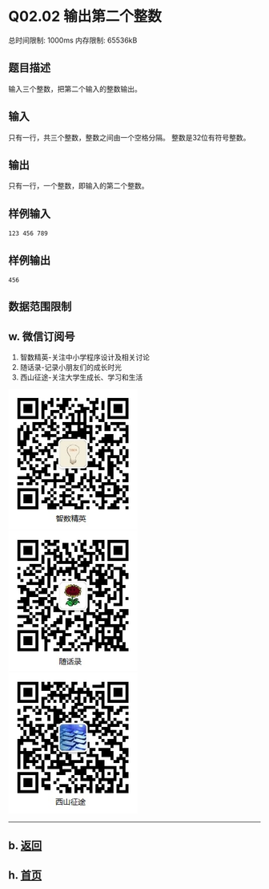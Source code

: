 # Q02.02 输出第二个整数

总时间限制: 1000ms 内存限制: 65536kB

## 题目描述

输入三个整数，把第二个输入的整数输出。

## 输入

只有一行，共三个整数，整数之间由一个空格分隔。
整数是32位有符号整数。

## 输出

只有一行，一个整数，即输入的第二个整数。

## 样例输入

    123 456 789

## 样例输出

    456

## 数据范围限制

## w. 微信订阅号

1. 智数精英-关注中小学程序设计及相关讨论
2. 随话录-记录小朋友们的成长时光
2. 西山征途-关注大学生成长、学习和生活

![欢迎关注“智数精英”订阅号](../../assets/me/img/idea8.jpg)
![欢迎关注“随话录”订阅号](../../assets/me/img/shl8.jpg)
![欢迎关注“西山征途”订阅号](../../assets/me/img/xszt8.jpg)

----------

## b. [返回](../)
    
## h. [首页](../../)

